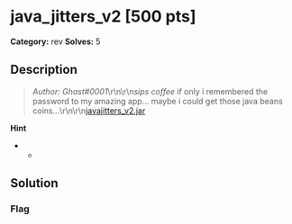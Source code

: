 # java_jitters_v2 [500 pts]

**Category:** rev
**Solves:** 5

## Description
>*Author: Ghast#0001*\r\n\r\n*sips coffee* if only i remembered the password to my amazing app... maybe i could get those java beans coins...\r\n\r\n[javajitters_v2.jar](https://umass-ctf-challenges.s3.amazonaws.com/rev/javajitters_v2.jar)

**Hint**
* -

## Solution

### Flag

